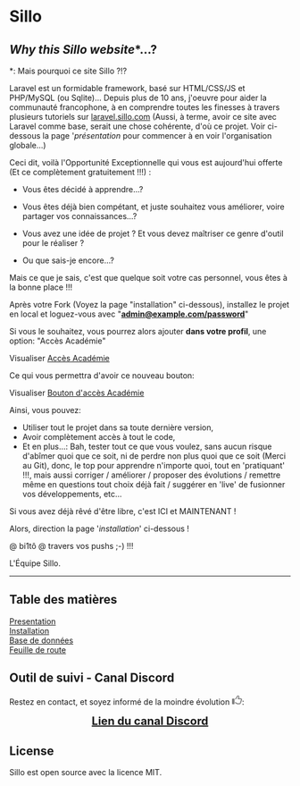 # Sillo

## *Why this Sillo website**...?

*: Mais pourquoi ce site Sillo ?!?

Laravel est un formidable framework, basé sur HTML/CSS/JS et PHP/MySQL (ou Sqlite)...
Depuis plus de 10 ans, j'oeuvre pour aider la communauté francophone, à en comprendre toutes les finesses à travers plusieurs tutoriels sur [laravel.sillo.com](https://laravel.sillo.org/laravel-11/) (Aussi, à terme, avoir ce site avec Laravel comme base, serait une chose cohérente, d'où ce projet. Voir ci-dessous la page '*présentation* pour commencer à en voir l'organisation globale...)

Ceci dit, voilà l'Opportunité Exceptionnelle qui vous est aujourd'hui offerte (Et ce complètement gratuitement !!!) :

- Vous êtes décidé à apprendre...? 
  
- Vous êtes déjà bien compétant, et juste souhaitez vous améliorer, voire partager vos connaissances...?

- Vous avez une idée de projet ? Et vous devez maîtriser ce genre d'outil pour le réaliser ?

- Ou que sais-je encore...?

Mais ce que je sais, c'est que quelque soit votre cas personnel, vous êtes à la bonne place !!!

Après votre Fork (Voyez la page "installation" ci-dessous), installez le projet en local et loguez-vous avec "[**admin@example.com/password**](https://discord.com/channels/423853760939556865/1253369416477835307)"

Si vous le souhaitez, vous pourrez alors ajouter **dans votre profil**, une option: "Accès Académie"

Visualiser [Accès Académie](https://prnt.sc/-_pte4qrtT9c)

Ce qui vous permettra d'avoir ce nouveau bouton:

Visualiser [Bouton d'accès Académie](https://prnt.sc/PikISANBNWwk)

Ainsi, vous pouvez:

- Utiliser tout le projet dans sa toute dernière version,
- Avoir complètement accès à tout le code,
- Et en plus...: Bah, tester tout ce que vous voulez, sans aucun risque d'abîmer quoi que ce soit, ni de perdre non plus quoi que ce soit (Merci au Git), donc, le top pour apprendre n'importe quoi, tout en 'pratiquant' !!!, mais aussi corriger / améliorer / proposer des évolutions / remettre même en questions tout choix déjà fait / suggérer en 'live' de fusionner vos développements, etc...

Si vous avez déjà rêvé d'être libre, c'est ICI et MAINTENANT !

Alors, direction la page '*installation*' ci-dessous !

@ bi1tô @ travers vos pushs ;-) !!!

L'Équipe Sillo.

--- 



## Table des matières

[Presentation](doc/presentation.md)<br>
[Installation](doc/installation.md)<br>
[Base de données](doc/database.md)<br>
[Feuille de route](doc/roadmap.md)


## Outil de suivi - Canal Discord

Restez en contact, et soyez informé de la moindre évolution <svg xmlns="http://www.w3.org/2000/svg" viewBox="0 0 512 512" width="18" ><!--!Font Awesome Free 6.5.2 by @fontawesome - https://fontawesome.com License - https://fontawesome.com/license/free Copyright 2024 Fonticons, Inc.--><path fill="grey" d="M323.8 34.8c-38.2-10.9-78.1 11.2-89 49.4l-5.7 20c-3.7 13-10.4 25-19.5 35l-51.3 56.4c-8.9 9.8-8.2 25 1.6 33.9s25 8.2 33.9-1.6l51.3-56.4c14.1-15.5 24.4-34 30.1-54.1l5.7-20c3.6-12.7 16.9-20.1 29.7-16.5s20.1 16.9 16.5 29.7l-5.7 20c-5.7 19.9-14.7 38.7-26.6 55.5c-5.2 7.3-5.8 16.9-1.7 24.9s12.3 13 21.3 13L448 224c8.8 0 16 7.2 16 16c0 6.8-4.3 12.7-10.4 15c-7.4 2.8-13 9-14.9 16.7s.1 15.8 5.3 21.7c2.5 2.8 4 6.5 4 10.6c0 7.8-5.6 14.3-13 15.7c-8.2 1.6-15.1 7.3-18 15.2s-1.6 16.7 3.6 23.3c2.1 2.7 3.4 6.1 3.4 9.9c0 6.7-4.2 12.6-10.2 14.9c-11.5 4.5-17.7 16.9-14.4 28.8c.4 1.3 .6 2.8 .6 4.3c0 8.8-7.2 16-16 16H286.5c-12.6 0-25-3.7-35.5-10.7l-61.7-41.1c-11-7.4-25.9-4.4-33.3 6.7s-4.4 25.9 6.7 33.3l61.7 41.1c18.4 12.3 40 18.8 62.1 18.8H384c34.7 0 62.9-27.6 64-62c14.6-11.7 24-29.7 24-50c0-4.5-.5-8.8-1.3-13c15.4-11.7 25.3-30.2 25.3-51c0-6.5-1-12.8-2.8-18.7C504.8 273.7 512 257.7 512 240c0-35.3-28.6-64-64-64l-92.3 0c4.7-10.4 8.7-21.2 11.8-32.2l5.7-20c10.9-38.2-11.2-78.1-49.4-89zM32 192c-17.7 0-32 14.3-32 32V448c0 17.7 14.3 32 32 32H96c17.7 0 32-14.3 32-32V224c0-17.7-14.3-32-32-32H32z"/></svg>:

<div align ="center" style="font-weight: bold">
  <a style="font-size: 20px; font-weight: bold" href="https://discord.com/channels/423853760939556865/1253369416477835307" target="_blank">Lien du canal Discord
</a></div>

## License

Sillo est open source avec la licence MIT.

